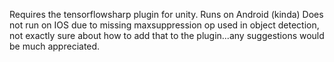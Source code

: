 Requires the tensorflowsharp plugin for unity. 
Runs on Android (kinda)
Does not run on IOS due to missing maxsuppression op used in object detection, 
not exactly sure about how to add that to the plugin...any suggestions would be much appreciated.
